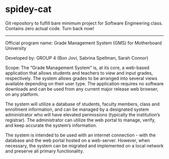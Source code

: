 # spidey-cat
Git repository to fulfill bare minimum project for Software Engineering class. Contains zero actual code. Turn back now!

----

Official program name: Grade Management System (GMS) for Motherboard University

Developed by: GROUP 4 (Bon Jovi, Sabrina Spellman, Sarah Connor)

Scope:
The “Grade Management System” is, at its core, a web-based application that allows students and teachers to view and input grades, respectively. The system allows grades to be arranged into several views available depending on their user type. The application requires no software downloads and can be used from any current major release web browser, on any platform.

The system will utilize a database of students, faculty members, class and enrollment information, and can be managed by a designated system administrator who will have elevated permissions (typically the institution’s registrar). The administrator can utilize the web portal to manage, verify, and keep accurate the system’s information. 

The system is intended to be used with an internet connection - with the database and the web portal hosted on a web-server. However, when necessary, the system can be migrated and implemented 
on a local network and preserve all primary functionality.
